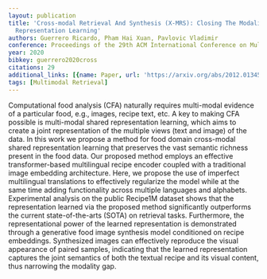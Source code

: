 ```yaml
---
layout: publication
title: 'Cross-modal Retrieval And Synthesis (X-MRS): Closing The Modality Gap In Shared
  Representation Learning'
authors: Guerrero Ricardo, Pham Hai Xuan, Pavlovic Vladimir
conference: Proceedings of the 29th ACM International Conference on Multimedia
year: 2020
bibkey: guerrero2020cross
citations: 29
additional_links: [{name: Paper, url: 'https://arxiv.org/abs/2012.01345'}]
tags: [Multimodal Retrieval]
---
```

Computational food analysis (CFA) naturally requires multi-modal evidence of
a particular food, e.g., images, recipe text, etc. A key to making CFA possible
is multi-modal shared representation learning, which aims to create a joint
representation of the multiple views (text and image) of the data. In this work
we propose a method for food domain cross-modal shared representation learning
that preserves the vast semantic richness present in the food data. Our
proposed method employs an effective transformer-based multilingual recipe
encoder coupled with a traditional image embedding architecture. Here, we
propose the use of imperfect multilingual translations to effectively
regularize the model while at the same time adding functionality across
multiple languages and alphabets. Experimental analysis on the public Recipe1M
dataset shows that the representation learned via the proposed method
significantly outperforms the current state-of-the-arts (SOTA) on retrieval
tasks. Furthermore, the representational power of the learned representation is
demonstrated through a generative food image synthesis model conditioned on
recipe embeddings. Synthesized images can effectively reproduce the visual
appearance of paired samples, indicating that the learned representation
captures the joint semantics of both the textual recipe and its visual content,
thus narrowing the modality gap.